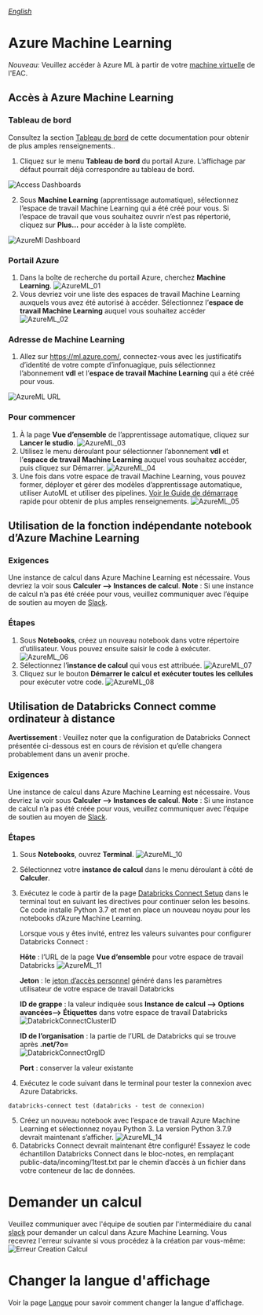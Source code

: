 _[English](../../en/AzureML)_
# Azure Machine Learning

*Nouveau:* Veuillez accéder à Azure ML à partir de votre [machine virtuelle](VirtualMarchine.md) de l'EAC.

## Accès à Azure Machine Learning
### Tableau de bord

Consultez la section  [Tableau de bord](Dashboards.md) de cette documentation pour obtenir de plus amples renseignements..  
1. 	Cliquez sur le menu **Tableau de bord** du portail Azure. L’affichage par défaut pourrait déjà correspondre au tableau de bord.  

![Access Dashboards](images/AzureML01.png)

2. Sous **Machine Learning** (apprentissage automatique), sélectionnez l’espace de travail Machine Learning qui a été créé pour vous. Si l’espace de travail que vous souhaitez ouvrir n’est pas répertorié, cliquez sur **Plus…** pour accéder à la liste complète.

![AzureMl Dashboard](images/AzureML02.png)



### Portail Azure

1.	Dans la boîte de recherche du portail Azure, cherchez **Machine Learning**.
 ![AzureML_01](images/AzureML03.png)
2.	Vous devriez voir une liste des espaces de travail Machine Learning auxquels vous avez été autorisé à accéder. Sélectionnez l’**espace de travail Machine Learning** auquel vous souhaitez accéder
![AzureML_02](images/AzureML04.png)  

### Adresse de Machine Learning
1.	Allez sur https://ml.azure.com/, connectez-vous avec les justificatifs d’identité de votre compte d’infonuagique, puis sélectionnez l’abonnement **vdl** et l’**espace de travail Machine Learning** qui a été créé pour vous.

![AzureML URL](images/AzureMlURL.png)






### Pour commencer
1.	À la page **Vue d’ensemble** de l’apprentissage automatique, cliquez sur **Lancer le studio**.
 ![AzureML_03](images/AzureML05.png)  
2.	Utilisez le menu déroulant pour sélectionner l’abonnement **vdl** et l’**espace de travail Machine Learning** auquel vous souhaitez accéder, puis cliquez sur Démarrer.
 ![AzureML_04](images/AzureMlURL.png)
3.	Une fois dans votre espace de travail Machine Learning, vous pouvez former, déployer et gérer des modèles d’apprentissage automatique, utiliser AutoML et utiliser des pipelines. [Voir le Guide de démarrage](https://docs.microsoft.com/fr-fr/azure/machine-learning/) rapide pour obtenir de plus amples renseignements.
![AzureML_05](images/AzureML06.png)  

## Utilisation de la fonction indépendante notebook d’Azure Machine Learning
### Exigences
Une instance de calcul dans Azure Machine Learning est nécessaire. Vous devriez la voir sous **Calculer --> Instances de calcul**.
**Note** : Si une instance de calcul n’a pas été créée pour vous, veuillez communiquer avec l’équipe de soutien au moyen de [Slack](https://cae-eac.slack.com/).
### Étapes
1.	Sous **Notebooks**, créez un nouveau notebook dans votre répertoire d’utilisateur. Vous pouvez ensuite saisir le code à exécuter.
 ![AzureML_06](images/AzureML07.png)
2.	Sélectionnez l’**instance de calcul** qui vous est attribuée.
 ![AzureML_07](images/AzureML08.png)
3.	Cliquez sur le bouton **Démarrer le calcul et exécuter toutes les cellules** pour exécuter votre code.
![AzureML_08](images/AzureML09.png)


## Utilisation de Databricks Connect comme ordinateur à distance
**Avertissement** : Veuillez noter que la configuration de Databricks Connect présentée ci-dessous est en cours de révision et qu’elle changera probablement dans un avenir proche.
### Exigences
Une instance de calcul dans Azure Machine Learning est nécessaire. Vous devriez la voir sous **Calculer --> Instances de calcul**.
**Note** : Si une instance de calcul n’a pas été créée pour vous, veuillez communiquer avec l’équipe de soutien au moyen de [Slack](https://cae-eac.slack.com/).
### Étapes
1.	Sous **Notebooks**, ouvrez **Terminal**.
 ![AzureML_10](images/AzureML10.png)
2.	Sélectionnez votre **instance de calcul** dans le menu déroulant à côté de **Calculer**.
3.	Exécutez le code à partir de la page [Databricks Connect Setup](https://github.com/StatCan/cae-eac/blob/master/Examples/AzureML/Databricks-Connect-Setup.txt) dans le terminal tout en suivant les directives pour continuer selon les besoins. Ce code installe Python 3.7 et met en place un nouveau noyau pour les notebooks d’Azure Machine Learning.


    Lorsque vous y êtes invité, entrez les valeurs suivantes pour configurer Databricks Connect :

     **Hôte** : l’URL de la page **Vue d’ensemble** pour votre espace de travail Databricks
     ![AzureML_11](images/AzureML11.png)

      **Jeton** : le [jeton d’accès personnel](https://docs.microsoft.com/fr-ca/azure/databricks/dev-tools/api/latest/authentication#--generate-a-personal-access-token) généré dans les paramètres utilisateur de votre espace de travail Databricks

     **ID de grappe** : la valeur indiquée sous **Instance de calcul --> Options avancées--> Étiquettes** dans votre espace de travail Databricks
     ![DatabrickConnectClusterID](images/DatabrickConnectClusterID.PNG)

    **ID de l’organisation** : la partie de l’URL de Databricks qui se trouve après **.net/?o=**  
    ![DatabrickConnectOrgID](images/DatabrickConnectOrgID.PNG)

    **Port** : conserver la valeur existante

4.	Exécutez le code suivant dans le terminal pour tester la connexion avec Azure Databricks.
 ```
databricks-connect test (databricks - test de connexion)
 ```
5.	Créez un nouveau notebook avec l’espace de travail Azure Machine Learning et sélectionnez noyau Python 3. La version Python 3.7.9 devrait maintenant s’afficher.
 ![AzureML_14](images/AzureML_13.png)
6.	Databricks Connect devrait maintenant être configuré! Essayez le code échantillon Databricks Connect dans le bloc-notes, en remplaçant public-data/incoming/1test.txt par le chemin d’accès à un fichier dans votre conteneur de lac de données.

# Demander un calcul
 Veuillez communiquer avec l'équipe de soutien par l'intermédiaire du canal [slack](https://cae-eac.slack.com) pour demander un calcul dans Azure Machine Learning. Vous recevrez l'erreur suivante si vous procédez à la création par vous-même:
![Erreur Creation Calcul](images/AzureMLErreurCreationCalcul.png)

# Changer la langue d'affichage
Voir la page [Langue](Langue.md) pour savoir comment changer la langue d'affichage.
